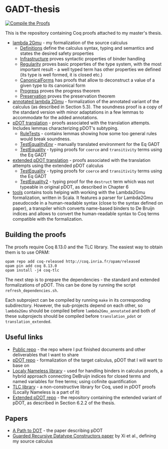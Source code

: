 # GADT-thesis

[![Compile the Proofs](https://github.com/radeusgd/GADT-thesis/actions/workflows/main.yml/badge.svg)](https://github.com/radeusgd/GADT-thesis/actions/workflows/main.yml)

This is the repository containing Coq proofs attached to my master's thesis.

- [lambda 2Gmu](./docs/lambda2Gmu/toc.html) - my formalization of the source calculus
  - [Definitions](./docs/lambda2Gmu/GMu.Definitions.html) define the calculus syntax, typing and semantics and states the desired safety properties
  - [Infrastructure](./docs/lambda2Gmu/GMu.Infrastructure.html) proves syntactic properties of binder handling
  - [Regularity](./docs/lambda2Gmu/GMu.Regularity.html) proves basic properties of the type system, with the most important result - a well typed term has other properties we defined (its type is well formed, it is closed etc.)
  - [CanonicalForms](./docs/lambda2Gmu/GMu.CanonicalForms.html) has proofs that allow to deconstruct a value of a given type to its canonical form
  - [Progress](./docs/lambda2Gmu/GMu.Progress.html) proves the progress theorem
  - [Preservation](./docs/lambda2Gmu/GMu.Preservation.html) proves the preservation theorem
- [annotated lambda 2Gmu](./docs/lambda2Gmu_annotated/toc.html) - formalization of the annotated variant of the calculus (as described in Section 5.3). The soundness proof is a copy of the standard version with minor adaptations in a few lemmas to accommodate for the added annotations.
- [pDOT translation](./docs/translation_pdot/toc.html) - proofs associated with the translation attempts. Includes lemmas characterizing pDOT's subtyping.
  - [RuleTests](./docs/translation_pdot/Top.RuleTests.html) - contains lemmas showing how some too general rules would break soundness.
  - [TestEqualityEnv](./docs/translation_pdot/Top.TestEqualityEnv.html) - manually translated environment for the Eq GADT
  - [TestEquality](./docs/translation_pdot/Top.TestEquality.html) - typing proofs for `coerce` and `transitivity` terms using the Eq GADT
- [extended pDOT translation](./docs/translation_extended/toc.html) - proofs associated with the translation attempts using the extended pDOT calculus
  - [TestEquality](./docs/translation_extended/Top.TestEquality.html) - typing proofs for `coerce` and `transitivity` terms using the Eq GADT
  - [TestEquality2](./docs/translation_extended/Top.TestEquality2.html) - typing proof for the `destruct` term which was not typeable in original pDOT, as described in Chapter 6
- [tools](./tools/) contains tools helping with working with the Lambda2Gmu formalization, written in Scala.
  It features a parser for Lambda2Gmu pseudocode in a human-readable syntax (close to the syntax defined on paper),
  a transpiler which converts name-based binders to De Bruijn indices and allows to convert the human-readable syntax
  to Coq terms compatible with the formalization.

## Building the proofs

The proofs require Coq 8.13.0 and the TLC library. The easiest way to obtain them is to use OPAM:

```
opam repo add coq-released http://coq.inria.fr/opam/released
opam pin add coq 8.13.0
opam install -j4 coq-tlc
```

The next step is to prepare the dependencies - the standard and extended formalizations of pDOT. This can be done by running the script `refresh_dependencies.sh`.

Each subproject can be compiled by running `make` in its corresponding subdirectory.
However, the sub-projects depend on each other, so `lambda2Gmu` should be compiled before `lambda2Gmu_annotated` and both of these subprojects should be compiled before `translation_pdot` or `translation_extended`.

## Useful links

- [Public repo](https://github.com/radeusgd/pDOT-GADT) - the repo where I put finished documents and other deliverables that I want to share
- [pDOT repo](https://github.com/amaurremi/dot-calculus/tree/master/src/extensions/paths) - formalization of the target calculus, pDOT that I will want to base on
- [Localy Nameless library](https://www.chargueraud.org/softs/ln/) - used for handling binders in calculus proofs, a hybrid approach connecting DeBruijn indices for closed terms and named variables for free terms; using cofinite quantification
- [TLC library](https://www.chargueraud.org/softs/tlc/) - a non-constructive library for Coq, used in pDOT proofs (Locally Nameless is a part of it)
- [Extended pDOT repo](https://github.com/Linyxus/extended-pdot-calculus) - the repository containing the extended variant of pDOT, as described in Section 6.2.2 of the thesis.

## Papers
- [A Path to DOT](https://arxiv.org/abs/1904.07298) - the paper describing pDOT
- [Guarded Recursive Datatype Constructors paper](http://cs-www.bu.edu/fac/hwxi/academic/papers/popl03.pdf) by Xi et al., defining my source calculus
